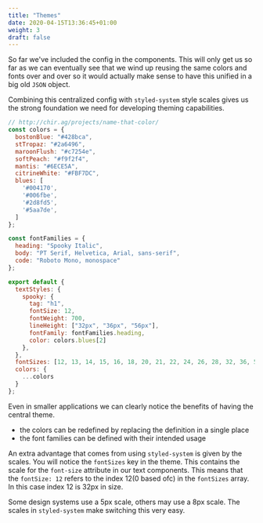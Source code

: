 ```yaml
---
title: "Themes"
date: 2020-04-15T13:36:45+01:00
weight: 3
draft: false
---
```


So far we've included the config in the components. This will only
get us so far as we can eventually see that we wind up reusing the
same colors and fonts over and over so it would actually make sense
to have this unified in a big old `JSON` object.

Combining this centralized config with `styled-system` style scales
gives us the strong foundation we need for developing theming capabilities.

```javascript
// http://chir.ag/projects/name-that-color/
const colors = {
  bostonBlue: "#428bca",
  stTropaz: "#2a6496",
  maroonFlush: "#c7254e",
  softPeach: "#f9f2f4",
  mantis: "#6ECE5A",
  citrineWhite: "#FBF7DC",
  blues: [
    '#004170',
    '#006fbe',
    '#2d8fd5',
    '#5aa7de',
  ]
};

const fontFamilies = {
  heading: "Spooky Italic",
  body: "PT Serif, Helvetica, Arial, sans-serif",
  code: "Roboto Mono, monospace"
};

export default {
  textStyles: {
    spooky: {
      tag: "h1",
      fontSize: 12,
      fontWeight: 700,
      lineHeight: ["32px", "36px", "56px"],
      fontFamily: fontFamilies.heading,
      color: colors.blues[2]
    },
  },
  fontSizes: [12, 13, 14, 15, 16, 18, 20, 21, 22, 24, 26, 28, 32, 36, 52],
  colors: {
    ...colors
  }
};

```

Even in smaller applications we can clearly notice the benefits of
having the central theme.
- the colors can be redefined by replacing the definition in a single place
- the font families can be defined with their intended usage

An extra advantage that comes from using `styled-system` is given by the scales.
You will notice the `fontSizes` key in the theme. This contains the scale for
the `font-size` attribute in our text components. This means that the `fontSize: 12`
refers to the index 12(0 based ofc) in the `fontSizes` array. In this case index 12 is
32px in size.

Some design systems use a 5px scale, others may use a 8px scale. The scales in
`styled-system` make switching this very easy.
